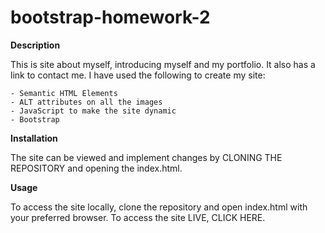 # bootstrap-homework-2

**Description**

This is site about myself, introducing myself and my portfolio. It also has a link to contact me. I have used the following to create my site:

  	- Semantic HTML Elements
	- ALT attributes on all the images
	- JavaScript to make the site dynamic
	- Bootstrap
	

**Installation**

The site can be viewed and implement changes by CLONING THE REPOSITORY and opening the index.html.


**Usage**

To access the site locally, clone the repository and open index.html with your preferred browser.
To access the site LIVE, CLICK HERE.
